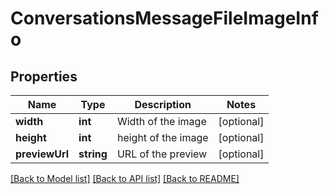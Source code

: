 # ConversationsMessageFileImageInfo

## Properties
Name | Type | Description | Notes
------------ | ------------- | ------------- | -------------
**width** | **int** | Width of the image | [optional] 
**height** | **int** | height of the image | [optional] 
**previewUrl** | **string** | URL of the preview | [optional] 

[[Back to Model list]](../../README.md#documentation-for-models) [[Back to API list]](../../README.md#documentation-for-api-endpoints) [[Back to README]](../../README.md)



